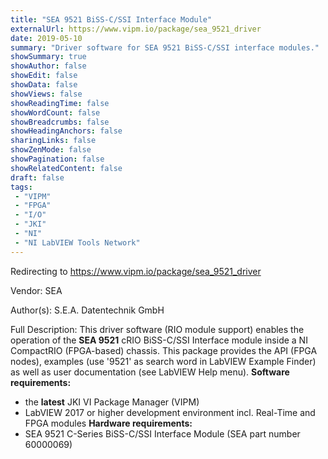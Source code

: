 ```yaml
---
title: "SEA 9521 BiSS-C/SSI Interface Module"
externalUrl: https://www.vipm.io/package/sea_9521_driver
date: 2019-05-10
summary: "Driver software for SEA 9521 BiSS-C/SSI interface modules."
showSummary: true
showAuthor: false
showEdit: false
showData: false
showViews: false
showReadingTime: false
showWordCount: false
showBreadcrumbs: false
showHeadingAnchors: false
sharingLinks: false
showZenMode: false
showPagination: false
showRelatedContent: false
draft: false
tags:
 - "VIPM"
 - "FPGA"
 - "I/O"
 - "JKI"
 - "NI"
 - "NI LabVIEW Tools Network"
---
```


Redirecting to https://www.vipm.io/package/sea_9521_driver

Vendor: SEA

Author(s): S.E.A. Datentechnik GmbH
 
Full Description:
This driver software (RIO module support) enables the operation of the **SEA 9521** cRIO BiSS-C/SSI Interface module inside a NI CompactRIO (FPGA-based) chassis. This package provides the API (FPGA nodes), examples (use '9521' as search word in LabVIEW Example Finder) as well as user documentation (see LabVIEW Help menu). 
**Software requirements:**
- the **latest** JKI VI Package Manager (VIPM)
- LabVIEW 2017 or higher development environment incl. Real-Time and FPGA modules
**Hardware requirements:**
- SEA 9521 C-Series BiSS-C/SSI Interface Module (SEA part number 60000069)